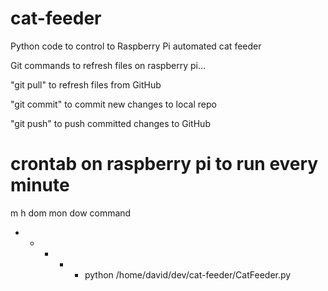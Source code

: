# cat-feeder
Python code to control to Raspberry Pi automated cat feeder

Git commands to refresh files on raspberry pi...

"git pull" to refresh files from GitHub

"git commit" to commit new changes to local repo

"git push" to push committed changes to GitHub 

# crontab on raspberry pi to run every minute
m h  dom mon dow   command
* * * * * python /home/david/dev/cat-feeder/CatFeeder.py
